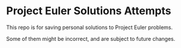 # Project Euler Solutions Attempts

This repo is for saving personal solutions to Project Euler problems. <br />

Some of them might be incorrect, and are subject to future changes.
